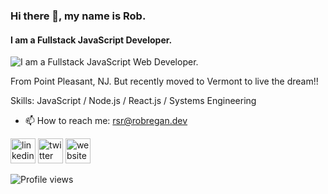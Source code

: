 ### Hi there 👋, my name is Rob.
#### I am a **Fullstack** JavaScript Developer.
![I am a **Fullstack** JavaScript Web Developer.](https://3.bp.blogspot.com/-OV7EzcTdOE0/Wj6kx-JZdmI/AAAAAAAAJws/BE9j1Sv4wFAEV4zTMO-5yXao2U20zUYMACLcBGAs/s1600/fsociety_9.gif)

From Point Pleasant, NJ. But recently moved to Vermont to live the dream!!

Skills: JavaScript / Node.js / React.js / Systems Engineering

- 📫 How to reach me: rsr@robregan.dev 

[<img src='https://res.cloudinary.com/storage-b0x/image/upload/v1627859337/in_abkmgt.svg' alt='linkedin' height='40'>](https://www.linkedin.com/in/robert-regan-dev/)
[<img src='https://res.cloudinary.com/storage-b0x/image/upload/v1627859337/twit_regjhy.svg' alt='twitter' height='40'>](https://twitter.com/rob_regan_dev) 
[<img src='https://res.cloudinary.com/storage-b0x/image/upload/v1627859337/web_okzjub.svg' alt='website' height='40'>](https://robregan.dev)  

 

![Profile views](https://gpvc.arturio.dev/robregan)  
